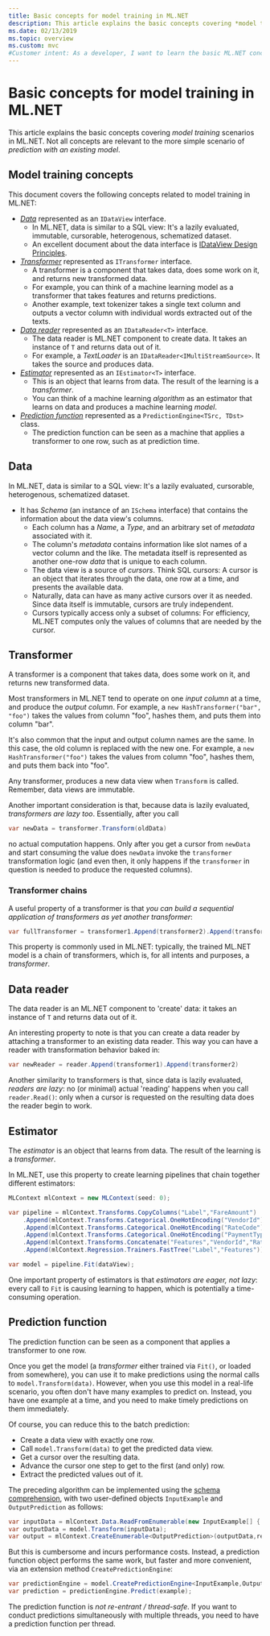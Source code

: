 ```yaml
---
title: Basic concepts for model training in ML.NET
description: This article explains the basic concepts covering *model training* scenarios in ML.NET. Not all concepts are relevant to the more simple scenario of *prediction with existing model*.
ms.date: 02/13/2019
ms.topic: overview
ms.custom: mvc
#Customer intent: As a developer, I want to learn the basic ML.NET concepts related to model training so that I can understand how to leverage machine learning in my applications.
---
```

# Basic concepts for model training in ML.NET

This article explains the basic concepts covering *model training* scenarios in ML.NET. Not all concepts are relevant to the more simple scenario of *prediction with an existing model*.

## Model training concepts

This document covers the following concepts related to model training in ML.NET:

- [*Data*](#data) represented as an `IDataView` interface.
  - In ML.NET, data is similar to a SQL view: It's a lazily evaluated, immutable, cursorable, heterogenous, schematized dataset. 
  - An excellent document about the data interface is [IDataView Design Principles](https://github.com/dotnet/machinelearning/blob/master/docs/code/IDataViewDesignPrinciples.md).
- [*Transformer*](#transformer) represented as `ITransformer` interface.
  - A transformer is a component that takes data, does some work on it, and returns new transformed data.
  - For example, you can think of a machine learning model as a transformer that takes features and returns predictions.
  - Another example, text tokenizer takes a single text column and outputs a vector column with individual words extracted out of the texts.
- [*Data reader*](#data-reader) represented as an `IDataReader<T>` interface.
  - The data reader is ML.NET component to create data. It takes an instance of `T` and returns data out of it. 
  - For example, a *TextLoader* is an `IDataReader<IMultiStreamSource>`. It takes the source and produces data. 
- [*Estimator*](#estimator) represented as an `IEstimator<T>` interface.
  - This is an object that learns from data. The result of the learning is a *transformer*.
  - You can think of a machine learning *algorithm* as an estimator that learns on data and produces a machine learning *model*.
- [*Prediction function*](#prediction-function) represented as a `PredictionEngine<TSrc, TDst>` class.
  - The prediction function can be seen as a machine that applies a transformer to one row, such as at prediction time.

## Data

In ML.NET, data is similar to a SQL view: It's a lazily evaluated, cursorable, heterogenous, schematized dataset.

- It has *Schema* (an instance of an `ISchema` interface) that contains the information about the data view's columns.
  - Each column has a *Name*, a *Type*, and an arbitrary set of *metadata* associated with it.
  - The column's *metadata* contains information like slot names of a vector column and the like. The metadata itself is represented as another one-row *data* that is unique to each column.
  - The data view is a source of *cursors*. Think SQL cursors: A cursor is an object that iterates through the data, one row at a time, and presents the available data.
  - Naturally, data can have as many active cursors over it as needed. Since data itself is immutable, cursors are truly independent.
  - Cursors typically access only a subset of columns: For efficiency, ML.NET computes only the values of columns that are needed by the cursor.

## Transformer

A transformer is a component that takes data, does some work on it, and returns new transformed data.

Most transformers in ML.NET tend to operate on one *input column* at a time, and produce the *output column*. For example, a `new HashTransformer("bar", "foo")` takes the values from column "foo", hashes them, and puts them into column "bar". 

It's also common that the input and output column names are the same. In this case, the old column is replaced with the new one. For example, a `new HashTransformer("foo")` takes the values from column "foo", hashes them, and puts them back into "foo". 

Any transformer, produces a new data view when `Transform` is called. Remember, data views are immutable.

Another important consideration is that, because data is lazily evaluated, *transformers are lazy too*. Essentially, after you call

```csharp
var newData = transformer.Transform(oldData)
```

no actual computation happens. Only after you get a cursor from `newData` and start consuming the value does `newData` invoke the `transformer` transformation logic (and even then, it only happens if the `transformer` in question is needed to produce the requested columns).

### Transformer chains

A useful property of a transformer is that *you can build a sequential application of transformers as yet another transformer*:

```csharp
var fullTransformer = transformer1.Append(transformer2).Append(transformer3);
```

This property is commonly used in ML.NET: typically, the trained ML.NET model is a chain of transformers, which is, for all intents and purposes, a *transformer*.

## Data reader

The data reader is an ML.NET component to 'create' data: it takes an instance of `T` and returns data out of it.

An interesting property to note is that you can create a data reader by attaching a transformer to an existing data reader. This way you can have a reader with transformation behavior baked in:

```csharp
var newReader = reader.Append(transformer1).Append(transformer2)
```

Another similarity to transformers is that, since data is lazily evaluated, *readers are lazy*: no (or minimal) actual 'reading' happens when you call `reader.Read()`: only when a cursor is requested on the resulting data does the reader begin to work.

## Estimator

The *estimator* is an object that learns from data. The result of the learning is a *transformer*.

In ML.NET, use this property to create learning pipelines that chain together different estimators:

```csharp
MLContext mlContext = new MLContext(seed: 0);

var pipeline = mlContext.Transforms.CopyColumns("Label","FareAmount")
    .Append(mlContext.Transforms.Categorical.OneHotEncoding("VendorId"))
    .Append(mlContext.Transforms.Categorical.OneHotEncoding("RateCode"))
    .Append(mlContext.Transforms.Categorical.OneHotEncoding("PaymentType"))
    .Append(mlContext.Transforms.Concatenate("Features","VendorId","RateCode","PassengerCount","TripTime","TripDistance","PaymentType"))
    .Append(mlContext.Regression.Trainers.FastTree("Label","Features"));

var model = pipeline.Fit(dataView);
```

One important property of estimators is that *estimators are eager, not lazy*: every call to `Fit` is causing learning to happen, which is potentially a time-consuming operation.

## Prediction function

The prediction function can be seen as a component that applies a transformer to one row.

Once you get the model (a *transformer* either trained via `Fit()`, or loaded from somewhere), you can use it to make predictions using the normal calls to `model.Transform(data)`. However, when you use this model in a real-life scenario, you often don't have many examples to predict on. Instead, you have one example at a time, and you need to make timely predictions on them immediately.

Of course, you can reduce this to the batch prediction:

- Create a data view with exactly one row.
- Call `model.Transform(data)` to get the predicted data view.
- Get a cursor over the resulting data.
- Advance the cursor one step to get to the first (and only) row.
- Extract the predicted values out of it.

The preceding algorithm can be implemented using the [schema comprehension](https://github.com/dotnet/machinelearning/blob/master/docs/code/SchemaComprehension.md), with two user-defined objects `InputExample` and `OutputPrediction` as follows:

```csharp
var inputData = mlContext.Data.ReadFromEnumerable(new InputExample[] { example });
var outputData = model.Transform(inputData);
var output = mlContext.CreateEnumerable<OutputPrediction>(outputData,reuseRowObject:false).First();
```

But this is cumbersome and incurs performance costs. 
Instead, a prediction function object performs the same work, but faster and more convenient, via an extension method `CreatePredictionEngine`:

```csharp
var predictionEngine = model.CreatePredictionEngine<InputExample,OutputPrediction>(mlContext);
var prediction = predictionEngine.Predict(example);
```

The prediction function is *not re-entrant / thread-safe*. If you want to conduct predictions simultaneously with multiple threads, you need to have a prediction function per thread.
